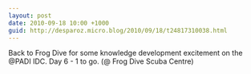 ```yaml
---
layout: post
date: 2010-09-18 10:00 +1000
guid: http://desparoz.micro.blog/2010/09/18/t24817310038.html
---
```

Back to Frog Dive for some knowledge development excitement on the @PADI IDC. Day 6 - 1 to go. (@ Frog Dive Scuba Centre)
